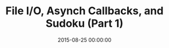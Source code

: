 ---
layout: post
title: File I/O, Asynch Callbacks, and Sudoku (Part 1)
class: node
date: 2015-08-25 00:00:00
---